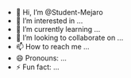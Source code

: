 - 👋 Hi, I’m @Student-Mejaro
- 👀 I’m interested in ...
- 🌱 I’m currently learning ...
- 💞️ I’m looking to collaborate on ...
- 📫 How to reach me ...
- 😄 Pronouns: ...
- ⚡ Fun fact: ...

<!---
Student-Mejaro/Student-Mejaro is a ✨ special ✨ repository because its `README.md` (this file) appears on your GitHub profile.
You can click the Preview link to take a look at your changes.
--->
